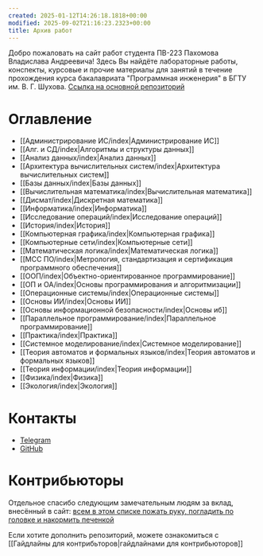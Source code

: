 ```yaml
---
created: 2025-01-12T14:26:18.1818+00:00
modified: 2025-09-02T21:16:23.2323+00:00
title: Архив работ
---
```

Добро пожаловать на сайт работ студента ПВ-223 Пахомова Владислава Андреевича! Здесь Вы найдёте лабораторные работы, конспекты, курсовые и прочие материалы для занятий в течение прохождения курса бакалавриата "Программная инженерия" в БГТУ им. В. Г. Шухова. [Ссылка на основной репозиторий](https://github.com/IAmProgrammist/lab_materials)

# Оглавление
* [[Администрирование ИС/index|Администрирование ИС]]
* [[Алг. и СД/index|Алгоритмы и структуры данных]]
* [[Анализ данных/index|Анализ данных]]
* [[Архитектура вычислительных систем/index|Архитектура вычислительных систем]]
* [[Базы данных/index|Базы данных]]
* [[Вычислительная математика/index|Вычислительная математика]]
* [[Дисмат/index|Дискретная математика]]
* [[Информатика/index|Информатика]]
* [[Исследование операций/index|Исследование операций]]
* [[История/index|История]]
* [[Компьютерная графика/index|Компьютерная графика]]
* [[Компьютерные сети/index|Компьютерные сети]]
* [[Математическая логика/index|Математическая логика]]
* [[МСС ПО/index|Метрология, стандартизация и сертификация программного обеспечения]]
* [[ООП/index|Объектно-ориентированное программирование]]
* [[ОП и ОА/index|Основы программирования и алгоритмизации]]
* [[Операционные системы/index|Операционные системы]]
* [[Основы ИИ/index|Основы ИИ]]
* [[Основы информационной безопасности/index|Основы иб]]
* [[Параллельное программирование/index|Параллельное программирование]]
* [[Практика/index|Практика]]
* [[Системное моделирование/index|Системное моделирование]]
* [[Теория автоматов и формальных языков/index|Теория автоматов и формальных языков]]
* [[Теория информации/index|Теория информации]]
* [[Физика/index|Физика]]
* [[Экология/index|Экология]]

# Контакты
* [Telegram](https://t.me/cheburekovych)
* [GitHub](https://github.com/IAmProgrammist)

# Контрибьюторы
Отдельное спасибо следующим замечательным людям за вклад, внесённый в сайт:
[всем в этом списке пожать руку, погладить по головке и накормить печенкой](https://github.com/IAmProgrammist/lab_materials/graphs/contributors)

Если хотите дополнить репозиторий, можете ознакомиться с [[Гайдлайны для контрибьторов|гайдлайнами для контрибьюторов]]